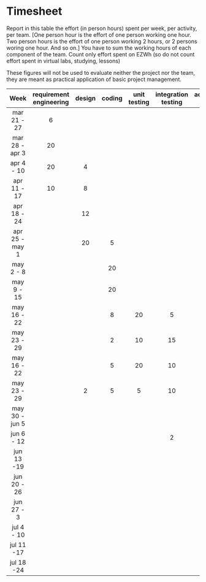 # Timesheet

Report in this table the effort (in person hours) spent per week, per activity, per team. 
[One person hour is the effort of one person working one hour.
Two person hours is the effort of one person working 2 hours, or 2 persons woring one hour. And so on.]
You have to sum the working hours of each component of the team.
Count only effort spent on EZWh (so do not count effort spent in virtual labs, studying, lessons)

These figures will not be used to evaluate neither the project nor the team, they are meant as practical application of basic project management.

| Week | requirement engineering | design | coding | unit testing | integration testing | acceptance testing | management | git maven |
|:-----------:|:--------:|:-----------:|:-----------:|:----------:|:------------:|:---------------:|:-------------:|:--------------:|
| mar 21 - 27 | 6 | | | | | | 4 | |
| mar 28 - apr 3 | 20 | | | | | | | |
| apr 4 - 10 | 20 | 4 | | | | | 1 | 1 |
| apr 11 - 17| 10 | 8 | | | | | 4 | | 
| apr 18 - 24| | 12 | | | | | 4 | | 
| apr 25 - may 1 | | 20 | 5 | | | | 4 | 1 | 
| may 2 - 8  | | | 20 | | | | | | 
| may 9 - 15| | | 20 | | | | | | 
| may 16 - 22| | | 8 | 20 | 5 | | | | 
| may 23 - 29| | | 2 | 10 | 15 | | 1 | | 
| may 16 - 22| | | 5 | 20 | 10 | | | | 
| may 23 - 29| | 2 | 5 | 5 | 10 | | | | 
| may 30 - jun 5 | | | | | | 15 | | 1 | 
| jun 6 - 12 | | | | | 2 | 2 | | | 
| jun 13 -19 | | | | | | | | | 
| jun 20 - 26 | | | | | | | | | 
| jun 27 - 3 | | | | | | | | | 
| jul 4 - 10 | | | | | | | | | 
| jul 11 -17 | | | | | | | | |
| jul 18 -24 | | | | | | | | |
